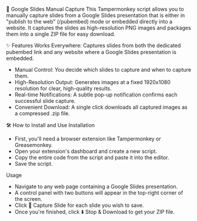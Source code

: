 📸 Google Slides Manual Capture
This Tampermonkey script allows you to manually capture slides from a Google Slides presentation that is either in "publish to the web" (/pubembed) mode or embedded directly into a website. It captures the slides as high-resolution PNG images and packages them into a single ZIP file for easy download.

✨ Features
Works Everywhere: Captures slides from both the dedicated pubembed link and any website where a Google Slides presentation is embedded.

- Manual Control: You decide which slides to capture and when to capture them.
- High-Resolution Output: Generates images at a fixed 1920x1080 resolution for clear, high-quality results.
- Real-time Notifications: A subtle pop-up notification confirms each successful slide capture.
- Convenient Download: A single click downloads all captured images as a compressed .zip file.

🛠️ How to Install and Use
Installation
- First, you'll need a browser extension like Tampermonkey or Greasemonkey.
- Open your extension's dashboard and create a new script.
- Copy the entire code from the script and paste it into the editor.
- Save the script.

Usage
- Navigate to any web page containing a Google Slides presentation.
- A control panel with two buttons will appear in the top-right corner of the screen.
- Click 📸 Capture Slide for each slide you wish to save.
- Once you're finished, click ⬇️ Stop & Download to get your ZIP file.